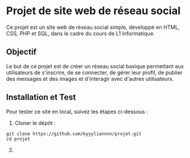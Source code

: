 # Projet de site web de réseau social

Ce projet est un site web de réseau social simple, développé en HTML, CSS, PHP et SQL, dans le cadre du cours de L1 Informatique.

## Objectif

Le but de ce projet est de créer un réseau social basique permettant aux utilisateurs de s'inscrire,
de se connecter, de gérer leur profil, de publier des messages et des images et d'interagir avec d'autres utilisateurs.

## Installation et Test


Pour tester ce site en local, suivez les étapes ci-dessous :

1) Cloner le dépôt : 

```
git clone https://github.com/kyyyliannnn/projet.git
cd projet
```

2) 



